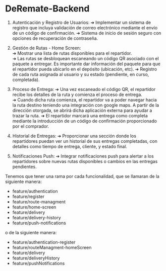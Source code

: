 # DeRemate-Backend
1. Autenticación y Registro de Usuarios: 
➔ Implementar un sistema de registro que incluya validación de correo electrónico 
mediante el envío de un código de confirmación. 
➔ Sistema de inicio de sesión seguro con opciones de recuperación de contraseña. 

2. Gestión de Rutas - Home Screen:  
➔ Mostrar una lista de rutas disponibles para el repartidor.  
➔ Las rutas se desbloquean escaneando un código QR asociado con el paquete a 
entregar. Es importante dar información del paquete para que el repartidor pueda 
ubicarlo en el depósito (ubicación, etc). 
➔ Registro de cada ruta asignada al usuario y su estado (pendiente, en curso, 
completada). 

3. Proceso de Entrega: 
➔ Una vez escaneado el código QR, el repartidor recibe los detalles de la ruta y 
comienza el proceso de entrega.  
➔ Cuando dicha ruta comienza, el repartidor va a poder navegar hacia la ruta destino 
teniendo una integración con google maps. A partir de la dirección otorgada, se 
abrirá dicha aplicación externa para ayudar a trazar la ruta. 
➔ El repartidor marcará una entrega como completa mediante la introducción de un 
código de confirmación proporcionado por el comprador. 

4. Historial de Entregas: 
➔ Proporcionar una sección donde los repartidores puedan ver un historial de sus 
entregas completadas, con detalles como tiempo de entrega, cliente, y estado final. 

5. Notificaciones Push: 
➔ Integrar notificaciones push para alertar a los repartidores sobre nuevas rutas 
disponibles o cambios en las entregas pendientes.

Tenemos que tener una rama por cada funcionalidad, que se llamaran de la siguiente manera:
- feature/authentication
- feature/register
- feature/route-managment
- feature/home-screen
- feature/delivery
- feature/delivery-history
- feature/push-notifications

o de la siguiente manera:
- feature/authentication-register
- feature/routeManagment-homeScreen
- feature/delivery
- feature/deliveryHistory
- feature/pushNotifications
